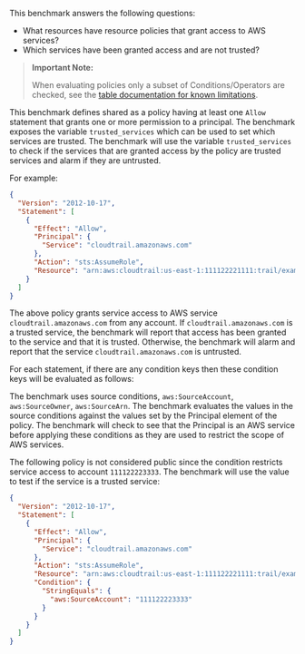 This benchmark answers the following questions:

- What resources have resource policies that grant access to AWS services?
- Which services have been granted access and are not trusted?

> **Important Note:** 
> 
> When evaluating policies only a subset of Conditions/Operators are checked, see the [table documentation for known limitations](https://hub.steampipe.io/plugins/turbot/aws/tables/aws_resource_policy_analysis#limitations).

This benchmark defines shared as a policy having at least one `Allow` statement that grants one or more permission to a principal.
The benchmark exposes the variable `trusted_services` which can be used to set which services are trusted.
The benchmark will use the variable `trusted_services` to check if the services that are granted access by the policy are trusted services and alarm if they are untrusted.

For example:

```json
{
  "Version": "2012-10-17",
  "Statement": [
    {
      "Effect": "Allow",
      "Principal": {
        "Service": "cloudtrail.amazonaws.com"
      },
      "Action": "sts:AssumeRole",
      "Resource": "arn:aws:cloudtrail:us-east-1:111122221111:trail/example-cloudtrail"
    }
  ]
}
```

The above policy grants service access to AWS service `cloudtrail.amazonaws.com` from any account.
If `cloudtrail.amazonaws.com` is a trusted service, the benchmark will report that access has been granted to the service and that it is trusted.
Otherwise, the benchmark will alarm and report that the service `cloudtrail.amazonaws.com` is untrusted.

For each statement, if there are any condition keys then these condition keys will be evaluated as follows:

The benchmark uses source conditions, `aws:SourceAccount`, `aws:SourceOwner`, `aws:SourceArn`.
The benchmark evaluates the values in the source conditions against the values set by the Principal element of the policy.
The benchmark will check to see that the Principal is an AWS service before applying these conditions as they are used to restrict the scope of AWS services.

The following policy is not considered public since the condition restricts service access to account `111122223333`.
The benchmark will use the value to test if the service is a trusted service:

```json
{
  "Version": "2012-10-17",
  "Statement": [
    {
      "Effect": "Allow",
      "Principal": {
        "Service": "cloudtrail.amazonaws.com"
      },
      "Action": "sts:AssumeRole",
      "Resource": "arn:aws:cloudtrail:us-east-1:111122221111:trail/example-cloudtrail",
      "Condition": {
        "StringEquals": {
          "aws:SourceAccount": "111122223333"
        }
      }
    }
  ]
}
```